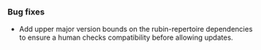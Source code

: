 ### Bug fixes

- Add upper major version bounds on the rubin-repertoire dependencies to ensure a human checks compatibility before allowing updates.
